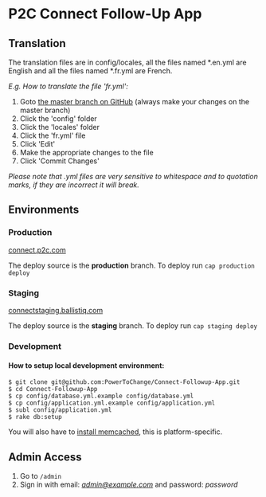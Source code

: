 # P2C Connect Follow-Up App

## Translation

The translation files are in config/locales, all the files named \*.en.yml are English and all the files named \*.fr.yml are French.

*E.g. How to translate the file 'fr.yml':*

1. Goto [the master branch on GitHub](https://github.com/PowerToChange/Connect-Followup-App) (always make your changes on the master branch)
2. Click the 'config' folder
3. Click the 'locales' folder
4. Click the 'fr.yml' file
5. Click 'Edit'
6. Make the appropriate changes to the file
7. Click 'Commit Changes'

*Please note that .yml files are very sensitive to whitespace and to quotation marks, if they are incorrect it will break.*

## Environments

### Production

[connect.p2c.com](https://connect.p2c.com)

The deploy source is the **production** branch. To deploy run `cap production deploy`

### Staging

[connectstaging.ballistiq.com](http://connectstaging.ballistiq.com)

The deploy source is the **staging** branch. To deploy run `cap staging deploy`

### Development

#### How to setup local development environment:

```
$ git clone git@github.com:PowerToChange/Connect-Followup-App.git
$ cd Connect-Followup-App
$ cp config/database.yml.example config/database.yml
$ cp config/application.yml.example config/application.yml
$ subl config/application.yml
$ rake db:setup
```

You will also have to [install memcached](https://google.com/search?q=how+to+install+memcached), this is platform-specific.

## Admin Access

1. Go to `/admin`
2. Sign in with email: *admin@example.com* and password: *password*